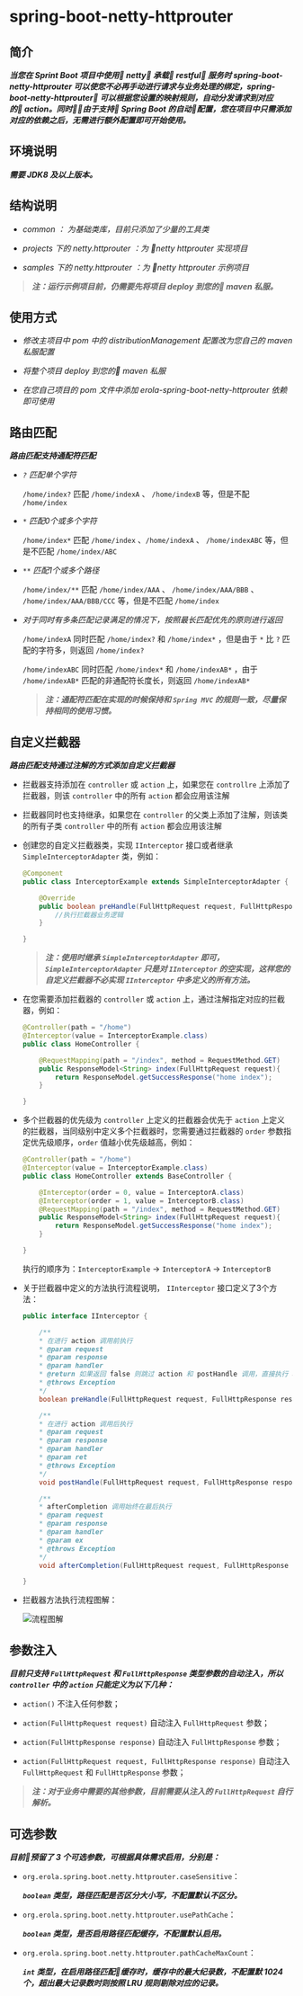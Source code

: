 # spring-boot-netty-httprouter


## 简介

***当您在&nbsp;Sprint&nbsp;Boot&nbsp;项目中使用&nbsp;netty&nbsp;承载&nbsp;restful&nbsp;服务时 spring-boot-netty-httprouter 可以使您不必再手动进行请求与业务处理的绑定，spring-boot-netty-httprouter&nbsp;可以根据您设置的映射规则，自动分发请求到对应的&nbsp;action。同时由于支持&nbsp;Spring&nbsp;Boot&nbsp;的自动配置，您在项目中只需添加对应的依赖之后，无需进行额外配置即可开始使用。***


## 环境说明

***需要 JDK8 及以上版本。***


## 结构说明

- *common ： 为基础类库，目前只添加了少量的工具类*

- *projects 下的 netty.httprouter ：为 netty httprouter 实现项目*

- *samples 下的 netty.httprouter ：为 netty httprouter 示例项目*

> ***注：运行示例项目前，仍需要先将项目 deploy 到您的 maven 私服。***


## 使用方式

- *修改主项目中 pom 中的 distributionManagement 配置改为您自己的 maven 私服配置*

- *将整个项目 deploy 到您的 maven 私服*

- *在您自己项目的 pom 文件中添加 erola-spring-boot-netty-httprouter 依赖即可使用*
  

## 路由匹配

***路由匹配支持通配符匹配***

- *`?` 匹配单个字符*
  
    `/home/index?` 匹配 `/home/indexA` 、 `/home/indexB` 等，但是不配 `/home/index`

- *`*` 匹配0个或多个字符*

    `/home/index*` 匹配 `/home/index` 、`/home/indexA` 、 `/home/indexABC` 等，但是不匹配 `/home/index/ABC`

- *`**` 匹配1个或多个路径*

    `/home/index/**` 匹配 `/home/index/AAA` 、 `/home/index/AAA/BBB` 、 `/home/index/AAA/BBB/CCC` 等，但是不匹配 `/home/index`
  
- *对于同时有多条匹配记录满足的情况下，按照最长匹配优先的原则进行返回*

    `/home/indexA` 同时匹配 `/home/index?` 和 `/home/index*` ，但是由于 `*` 比 `?` 匹配的字符多，则返回 `/home/index?`

    `/home/indexABC` 同时匹配 `/home/index*` 和 `/home/indexAB*` ，由于 `/home/indexAB*` 匹配的非通配符长度长，则返回 `/home/indexAB*`
  
   > ***注：通配符匹配在实现的时候保持和 `Spring MVC` 的规则一致，尽量保持相同的使用习惯。***


## 自定义拦截器

***路由匹配支持通过注解的方式添加自定义拦截器***

- 拦截器支持添加在 `controller` 或 `action` 上，如果您在 `controllre` 上添加了拦截器，则该 `controller` 中的所有 `action` 都会应用该注解

- 拦截器同时也支持继承，如果您在 `controller` 的父类上添加了注解，则该类的所有子类 `controller` 中的所有 `action` 都会应用该注解

- 创建您的自定义拦截器类，实现 `IInterceptor` 接口或者继承 `SimpleInterceptorAdapter` 类，例如：

    ```java
    @Component
    public class InterceptorExample extends SimpleInterceptorAdapter {

        @Override
        public boolean preHandle(FullHttpRequest request, FullHttpResponse response, Method handler) throws Exception {
            //执行拦截器业务逻辑
        }

    }
    ```

    > ***注：使用时继承 `SimpleInterceptorAdapter` 即可， `SimpleInterceptorAdapter` 只是对 `IInterceptor` 的空实现，这样您的自定义拦截器不必实现 `IInterceptor` 中多定义的所有方法。***

- 在您需要添加拦截器的 `controller` 或 `action` 上，通过注解指定对应的拦截器，例如：

    ```java
    @Controller(path = "/home")
    @Interceptor(value = InterceptorExample.class)
    public class HomeController {

        @RequestMapping(path = "/index", method = RequestMethod.GET)
        public ResponseModel<String> index(FullHttpRequest request){
            return ResponseModel.getSuccessResponse("home index");
        }

    }
    ```
- 多个拦截器的优先级为 `controller` 上定义的拦截器会优先于 `action` 上定义的拦截器，当同级别中定义多个拦截器时，您需要通过拦截器的 `order` 参数指定优先级顺序，`order` 值越小优先级越高，例如：

    ```java
    @Controller(path = "/home")
    @Interceptor(value = InterceptorExample.class)
    public class HomeController extends BaseController {

        @Interceptor(order = 0, value = InterceptorA.class)
        @Interceptor(order = 1, value = InterceptorB.class)
        @RequestMapping(path = "/index", method = RequestMethod.GET)
        public ResponseModel<String> index(FullHttpRequest request){
            return ResponseModel.getSuccessResponse("home index");
        }

    }
    ```
    执行的顺序为：`InterceptorExample` -> `InterceptorA` -> `InterceptorB`

- 关于拦截器中定义的方法执行流程说明， `IInterceptor` 接口定义了3个方法：

    ```java
    public interface IInterceptor {

        /**
        * 在进行 action 调用前执行
        * @param request
        * @param response
        * @param handler
        * @return 如果返回 false 则跳过 action 和 postHandle 调用，直接执行 afterCompletion
        * @throws Exception
        */
        boolean preHandle(FullHttpRequest request, FullHttpResponse response, Method handler)throws Exception;

        /**
        * 在进行 action 调用后执行
        * @param request
        * @param response
        * @param handler
        * @param ret
        * @throws Exception
        */
        void postHandle(FullHttpRequest request, FullHttpResponse response, Method handler, Object ret)throws Exception;

        /**
        * afterCompletion 调用始终在最后执行
        * @param request
        * @param response
        * @param handler
        * @param ex
        * @throws Exception
        */
        void afterCompletion(FullHttpRequest request, FullHttpResponse response, Method handler, Exception ex)throws Exception;

    }
    ```

- 拦截器方法执行流程图解：

    ![流程图解](spring/boot/projects/netty/httprouter/interceptorflow.png)


## 参数注入

***目前只支持 `FullHttpRequest` 和 `FullHttpResponse` 类型参数的自动注入，所以 `controller` 中的 `action` 只能定义为以下几种：***

- `action()` 不注入任何参数；

- `action(FullHttpRequest request)` 自动注入 `FullHttpRequest` 参数；

- `action(FullHttpResponse response)` 自动注入 `FullHttpResponse` 参数；

- `action(FullHttpRequest request, FullHttpResponse response)` 自动注入 `FullHttpRequest` 和 `FullHttpResponse` 参数；

> ***注：对于业务中需要的其他参数，目前需要从注入的 `FullHttpRequest` 自行解析。***


## 可选参数

***目前预留了 3 个可选参数，可根据具体需求启用，分别是：***

- `org.erola.spring.boot.netty.httprouter.caseSensitive`：

    ***`boolean` 类型，路径匹配是否区分大小写，不配置默认不区分。***

- `org.erola.spring.boot.netty.httprouter.usePathCache`：

    ***`boolean` 类型，是否启用路径匹配缓存，不配置默认启用。***

- `org.erola.spring.boot.netty.httprouter.pathCacheMaxCount`：

    ***`int` 类型，在启用路径匹配缓存时，缓存中的最大纪录数，不配置默 1024 个，超出最大记录数时则按照 LRU 规则剔除对应的记录。***